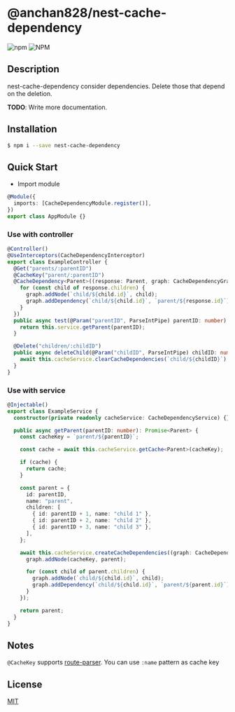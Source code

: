 # @anchan828/nest-cache-dependency

![npm](https://img.shields.io/npm/v/@anchan828/nest-cache-dependency.svg)
![NPM](https://img.shields.io/npm/l/@anchan828/nest-cache-dependency.svg)

## Description

nest-cache-dependency consider dependencies. Delete those that depend on the deletion.

**TODO**: Write more documentation.

## Installation

```bash
$ npm i --save nest-cache-dependency
```

## Quick Start

- Import module

```ts
@Module({
  imports: [CacheDependencyModule.register()],
})
export class AppModule {}
```

### Use with controller

```ts
@Controller()
@UseInterceptors(CacheDependencyInterceptor)
export class ExampleController {
  @Get("parents/:parentID")
  @CacheKey("parent/:parentID")
  @CacheDependency<Parent>((response: Parent, graph: CacheDependencyGraph) => {
    for (const child of response.children) {
      graph.addNode(`child/${child.id}`, child);
      graph.addDependency(`child/${child.id}`, `parent/${response.id}`);
    }
  })
  public async test(@Param("parentID", ParseIntPipe) parentID: number): Promise<Parent> {
    return this.service.getParent(parentID);
  }

  @Delete("children/:childID")
  public async deleteChild(@Param("childID", ParseIntPipe) childID: number): Promise<void> {
    await this.cacheService.clearCacheDependencies(`child/${childID}`);
  }
}
```

### Use with service

```ts
@Injectable()
export class ExampleService {
  constructor(private readonly cacheService: CacheDependencyService) {}

  public async getParent(parentID: number): Promise<Parent> {
    const cacheKey = `parent/${parentID}`;

    const cache = await this.cacheService.getCache<Parent>(cacheKey);

    if (cache) {
      return cache;
    }

    const parent = {
      id: parentID,
      name: "parent",
      children: [
        { id: parentID + 1, name: "child 1" },
        { id: parentID + 2, name: "child 2" },
        { id: parentID + 3, name: "child 3" },
      ],
    };

    await this.cacheService.createCacheDependencies((graph: CacheDependencyGraph) => {
      graph.addNode(cacheKey, parent);

      for (const child of parent.children) {
        graph.addNode(`child/${child.id}`, child);
        graph.addDependency(`child/${child.id}`, `parent/${parent.id}`);
      }
    });

    return parent;
  }
}
```

## Notes

`@CacheKey` supports [route-parser](https://www.npmjs.com/package/route-parser). You can use `:name` pattern as cache key

## License

[MIT](LICENSE)

